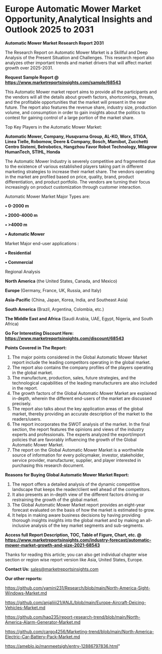  # Europe Automatic Mower Market Opportunity,Analytical Insights and Outlook 2025 to 2031

<strong>Automatic Mower Market Research Report 2031</strong>

The Research Report on Automatic Mower Market is a Skillful and Deep Analysis of the Present Situation and Challenges. This research report also analyzes other important trends and market drivers that will affect market growth over 2025-2031.

<strong>Request Sample Report @ <a href=https://www.marketreportsinsights.com/sample/68543>https://www.marketreportsinsights.com/sample/68543</a></strong>

This Automatic Mower market report aims to provide all the participants and the vendors will all the details about growth factors, shortcomings, threats, and the profitable opportunities that the market will present in the near future. The report also features the revenue share, industry size, production volume, and consumption in order to gain insights about the politics to contest for gaining control of a large portion of the market share.

Top Key Players in the Automatic Mower Market:

<strong>Automatic Mower, Company, Husqvarna Group, AL-KO, Worx, STIGA, Linea Tielle, Robomow, Deere & Company, Bosch, Mamibot, Zucchetti Centro Sistemi, Belrobotics, Hangzhou Favor Robot Technology, Milagrow HumanTech, STIHL, Honda</strong>

The Automatic Mower Industry is severely competitive and fragmented due to the existence of various established players taking part in different marketing strategies to increase their market share. The vendors operating in the market are profiled based on price, quality, brand, product differentiation, and product portfolio. The vendors are turning their focus increasingly on product customization through customer interaction.

Automatic Mower Market Major Types are:

<strong>• 0-2000 m

• 2000-4000 m

• >4000 m

• Automatic Mower</strong>

Market Major end-user applications :

<strong>• Residential

• Commercial</strong>

Regional Analysis

</u><strong><b>North America</b></strong> (the United States, Canada, and Mexico)

<strong><b>Europe </b></strong>(Germany, France, UK, Russia, and Italy)

<strong><b>Asia-Pacific</b></strong> (China, Japan, Korea, India, and Southeast Asia)

<strong><b>South America</b></strong> (Brazil, Argentina, Colombia, etc.)

<strong><b>The Middle East and Africa</b></strong> (Saudi Arabia, UAE, Egypt, Nigeria, and South Africa)

<strong>Go For Interesting Discount Here: <a href=https://www.marketreportsinsights.com/discount/68543>https://www.marketreportsinsights.com/discount/68543</a></strong>

<strong>Points Covered in The Report:</strong>
<ol>
  <li>The major points considered in the Global Automatic Mower Market report include the leading competitors operating in the global market.</li>
  <li>The report also contains the company profiles of the players operating in the global market.</li>
  <li>The manufacture, production, sales, future strategies, and the technological capabilities of the leading manufacturers are also included in the report.</li>
  <li>The growth factors of the Global Automatic Mower Market are explained in-depth, wherein the different end-users of the market are discussed precisely.</li>
  <li>The report also talks about the key application areas of the global market, thereby providing an accurate description of the market to the readers/users.</li>
  <li>The report incorporates the SWOT analysis of the market. In the final section, the report features the opinions and views of the industry experts and professionals. The experts analyzed the export/import policies that are favorably influencing the growth of the Global Automatic Mower Market.</li>
  <li>The report on the Global Automatic Mower Market is a worthwhile source of information for every policymaker, investor, stakeholder, service provider, manufacturer, supplier, and player interested in purchasing this research document.</li>
</ol>
<strong>Reasons for Buying Global Automatic Mower Market Report:</strong>

<ol>
  <li>The report offers a detailed analysis of the dynamic competitive landscape that keeps the reader/client well ahead of the competitors.</li>
  <li>It also presents an in-depth view of the different factors driving or restraining the growth of the global market.</li>
  <li>The Global Automatic Mower Market report provides an eight-year forecast evaluated on the basis of how the market is estimated to grow.</li>
  <li>It helps in making aware business decisions by having providing thorough insights insights into the global market and by making an all-inclusive analysis of the key market segments and sub-segments.</li>
</ol>
<strong>Access full Report Description, TOC, Table of Figure, Chart, etc. @ <a href=https://www.marketreportsinsights.com/industry-forecast/automatic-mower-market-growth-and-size-2021-68543>https://www.marketreportsinsights.com/industry-forecast/automatic-mower-market-growth-and-size-2021-68543</a></strong>


Thanks for reading this article; you can also get individual chapter wise section or region wise report version like Asia, United States, Europe.

<strong>Contact Us:</strong>
sales@marketreportsinsights.com

<strong>Our other reports:</strong>

<a href=https://github.com/yamini231/Research/blob/main/North-America-Sight-Windows-Market.md>https://github.com/yamini231/Research/blob/main/North-America-Sight-Windows-Market.md</a>

<a href=https://github.com/anjaliiii21/ANJL/blob/main/Europe-Aircraft-Deicing-Vehicles-Market.md>https://github.com/anjaliiii21/ANJL/blob/main/Europe-Aircraft-Deicing-Vehicles-Market.md</a>

<a href=https://github.com/haq235/report-research-trend/blob/main/North-America-Alarm-Generator-Market.md>https://github.com/haq235/report-research-trend/blob/main/North-America-Alarm-Generator-Market.md</a>

<a href=https://github.com/cargo4256/Marketing-trend/blob/main/North-America-Electric-Car-Battery-Pack-Market.md>https://github.com/cargo4256/Marketing-trend/blob/main/North-America-Electric-Car-Battery-Pack-Market.md</a>

<a href=https://ameblo.jp/manmeetsigh/entry-12886797836.html>https://ameblo.jp/manmeetsigh/entry-12886797836.html</a>"
